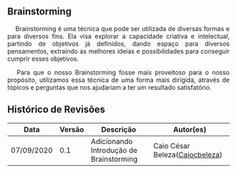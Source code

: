 ## Brainstorming
<p align="justify">&emsp;
Brainstorming é uma técnica que pode ser utilizada de diversas formas e para diversos fins. Ela visa explorar a capacidade criativa e intelectual, partindo de objetivos já definidos, dando espaço para diversos pensamentos, extraindo as melhores ideias e possibilidades para conseguir cumprir esses objetivos.
</p>
<p align="justify">&emsp;
Para que o nosso Brainstorming fosse mais proveitoso para o nosso propósito, utilizamos essa técnica de uma forma mais dirigida, através de tópicos e perguntas que nos ajudariam a ter um resultado satisfatório.
</p>

## Histórico de Revisões

<table>
  <thead>
    <tr>
      <th>Data</th>
      <th>Versão</th>
      <th>Descrição</th>
      <th>Autor(es)</th>
    </tr>
  </thead>

  <tbody>
    <tr>
      <td>07/09/2020</td>
      <td>0.1</td>
      <td>Adicionando Introdução de Brainstorming</td>
      <td>
        Caio César Beleza(<a target="blank" href="https://github.com/Caiocbeleza">Caiocbeleza</a>)
      </td>
    </tr>

  </tbody>
</table>
